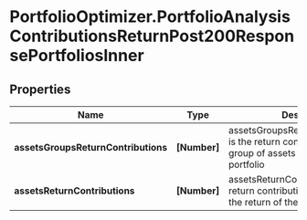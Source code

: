 # PortfolioOptimizer.PortfolioAnalysisContributionsReturnPost200ResponsePortfoliosInner

## Properties

Name | Type | Description | Notes
------------ | ------------- | ------------- | -------------
**assetsGroupsReturnContributions** | **[Number]** | assetsGroupsReturnContributions[k] is the return contribution of the group of assets k to the return of the portfolio | [optional] 
**assetsReturnContributions** | **[Number]** | assetsReturnContributions[i] is the return contribution of the asset i to the return of the portfolio | 


